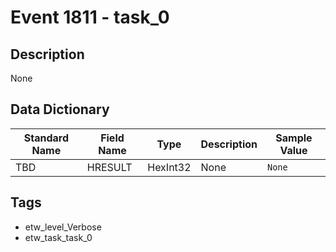 # Event 1811 - task_0

## Description
None

## Data Dictionary
|Standard Name|Field Name|Type|Description|Sample Value|
|---|---|---|---|---|
|TBD|HRESULT|HexInt32|None|`None`|

## Tags
* etw_level_Verbose
* etw_task_task_0